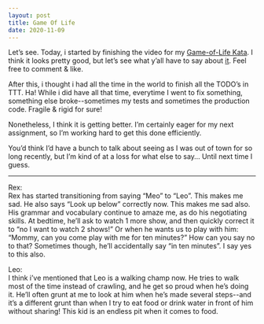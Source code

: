 ```yaml
---
layout: post
title: Game Of Life
date: 2020-11-09
---
```


Let’s see.  Today, i started by finishing the video for my [Game-of-Life Kata](https://www.youtube.com/watch?v=Gwk9mmQtYOc). I think it looks pretty good, but let’s see what y’all have to say about [it](https://www.youtube.com/watch?v=Gwk9mmQtYOc).  Feel free to comment & like.

After this, i thought i had all the time in the world to finish all the TODO’s in TTT.  Ha!  While i did have all that time, everytime I went to fix something, something else broke--sometimes my tests and sometimes the production code.  Fragile & rigid for sure!

Nonetheless, I think it is getting better.  I’m certainly eager for my next assignment, so I’m working hard to get this done efficiently.

You’d think I’d have a bunch to talk about seeing as I was out of town for so long recently, but I’m kind of at a loss for what else to say…  Until next time I guess.

***
Rex:  
Rex has started transitioning from saying “Meo” to “Leo”.  This makes me sad.  He also says “Look up below” correctly now.  This makes me sad also.  His grammar and vocabulary continue to amaze me, as do his negotiating skills.  At bedtime, he’ll ask to watch 1 more show, and then quickly correct it to “no I want to watch 2 shows!”  Or when he wants us to play with him: “Mommy, can you come play with me for ten minutes?”  How can you say no to that?  Sometimes though, he’ll accidentally say “in ten minutes”.  I say yes to this also.  

Leo:  
I think i’ve mentioned that Leo is a walking champ now.  He tries to walk most of the time instead of crawling, and he get so proud when he’s doing it.  He’ll often grunt at me to look at him when he’s made several steps--and it’s a different grunt than when I try to eat food or drink water in front of him without sharing!  This kid is an endless pit when it comes to food.  
